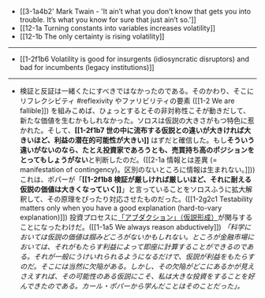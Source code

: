 - [[3-1a4b2' Mark Twain - 'It ain’t what you don’t know that gets you into trouble. It’s what you know for sure that just ain’t so.']]
- [[12-1a Turning constants into variables increases volatility]]
- [[12-1b The only certainty is rising volatility]]
---
- [[1-2f1b6 Volatility is good for insurgents (idiosyncratic disruptors) and bad for incumbents (legacy institutions)]]
---
- 検証と反証は一緒くたにすべきではなかったのである。そのかわり、そこにリフレクシビティ #reflexivity  やファリビリティの要素 ([[1-2 We are fallible]]) を組みこめば、ひょっとするとその非対称性こそが動きだして、新たな価値を生むかもしれなかった。ソロスは仮説の大きさがもつ特色に惹かれた。そして、**[[1-2f1b7 世の中に流布する仮説との違いが大きければ大きいほど、利益の潜在的可能性が大きい]]** はずだと確信した。もし**そういう違いがないのなら、たとえ投資家であろうとも、売買持ち高のポジションをとってもしょうがない**と判断したのだ。([[2-1a 情報とは差異 (= manifestation of contingency)。区別のないところに情報は生まれない。]])) これは、ポパーが「**[[1-2f1b8 検証が厳しければ厳しいほど、それに耐える仮説の価値は大きくなっていく]]**」と言っていることをソロスふうに拡大解釈して、その原理をぴったり対応させたものだった。([[1-2g2c1 Testability matters only when you have a good explanation (hard-to-vary explanation)]]) 投資プロセスに[「アブダクション」（仮説形成）](https://1000ya.isis.ne.jp/1566.html)が関与することになったわけだ。([[1-1a5 We always reason abductively]])
	*「科学においては仮説の価値は掴みどころがないかもしれない。ところが金融市場においては、それがもたらす利益によって即座に計算することができるのである。それが一般にうけいれられるようになるだけで、仮説が利益をもたらすのだ。そこには当然に欠陥がある。しかし、その欠陥がどこにあるかが見えさえすれば、その可能性のある仮説にこそ、私は大きな投資をすることを好んできたのである。カール・ポパーから学んだことはそのことだった」。*